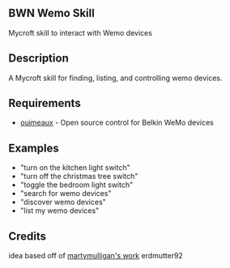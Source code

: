 ## BWN Wemo Skill
Mycroft skill to interact with Wemo devices

## Description
A Mycroft skill for finding, listing, and controlling wemo devices.

## Requirements
* [ouimeaux](https://github.com/iancmcc/ouimeaux) - Open source control for Belkin WeMo devices

## Examples
* "turn on the kitchen light switch"
* "turn off the christmas tree switch"
* "toggle the bedroom light switch"
* "search for wemo devices"
* "discover wemo devices"
* "list my wemo devices"

## Credits
idea based off of [martymulligan's work](https://github.com/martymulligan/skill-wemo)
erdmutter92
